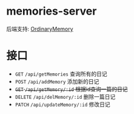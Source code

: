 # memories-server
后端支持: [OrdinaryMemory](https://github.com/gutrse3321/ordinary-memory)
# 接口
- ```GET``` ```/api/getMemories``` 查询所有的日记
- ```POST``` ```/api/addMemory``` 添加新的日记
- <del>```GET``` ```/api/getMemory/:id``` 根据id查询一篇的日记</del>
- ```DELETE``` ```/api/delMemory/:id``` 删除一篇日记
- ```PATCH``` ```/api/updateMemory/:id``` 修改日记